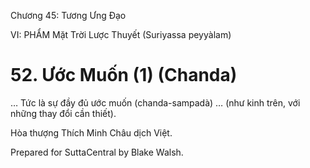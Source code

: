  

Chương 45: Tương Ưng Ðạo

VI: PHẨM Mặt Trời Lược Thuyết (Suriyassa peyyàlam)

# 52\. Ước Muốn (1) (Chanda)

… Tức là sự đầy đủ ước muốn (chanda-sampadà) … (như kinh trên, với những thay đổi cần thiết).

Hòa thượng Thích Minh Châu dịch Việt.

Prepared for SuttaCentral by Blake Walsh.